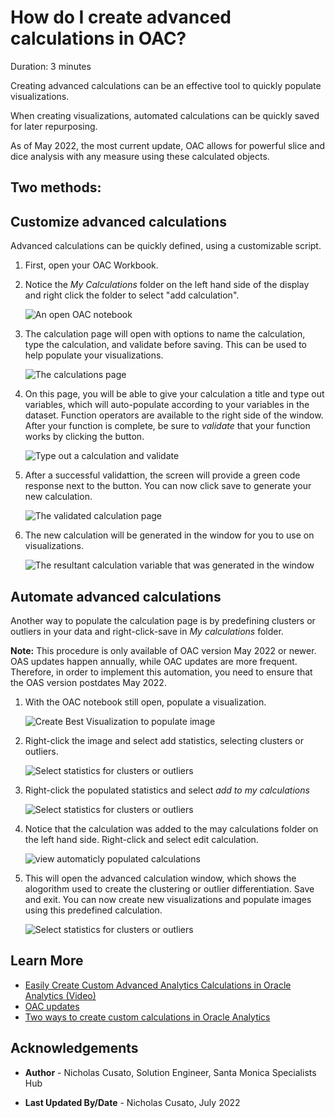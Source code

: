 # How do I create advanced calculations in OAC?
Duration: 3 minutes

Creating advanced calculations can be an effective tool to quickly populate visualizations. 

When creating visualizations, automated calculations can be quickly saved for later repurposing.  

As of May 2022, the most current update, OAC allows for powerful slice and dice analysis with any measure using these calculated objects.

## Two methods:

## Customize advanced calculations
Advanced calculations can be quickly defined, using a customizable script.

1. First, open your OAC Workbook. 

2. Notice the *My Calculations* folder on the left hand side of the display and right click the folder to select "add calculation".

    ![An open OAC notebook](images/add-calculation.png)

3. The calculation page will open with options to name the calculation, type the calculation, and validate before saving. This can be used to help populate your visualizations.

    ![The calculations page](images/new-calculation.png)

4. On this page, you will be able to give your calculation a title and type out variables, which will auto-populate according to your variables in the dataset. Function operators are available to the right side of the window. After your function is complete, be sure to *validate* that your function works by clicking the button.

    ![Type out a calculation and validate](images/name-calculation-validate.png)

5. After a successful validattion, the screen will provide a green code response next to the button. You can now click save to generate your new calculation.
   
   ![The validated calculation page](images/validated-calculation.png)

6. The new calculation will be generated in the window for you to use on visualizations.

   ![The resultant calculation variable that was generated in the window](images/updated-calculation.png)

## Automate advanced calculations

Another way to populate the calculation page is by predefining clusters or outliers in your data and right-click-save in *My calculations* folder. 

**Note:** This procedure is only available of OAC version May 2022 or newer. OAS updates happen annually, while OAC updates are more frequent. Therefore, in order to implement this automation, you need to ensure that the OAS version postdates May 2022.

1. With the OAC notebook still open, populate a visualization.

    ![Create Best Visualization to populate image](images/create-best-visualization.png)

2. Right-click the image and select add statistics, selecting clusters or outliers. 

    ![Select statistics for clusters or outliers](images/add-statistics-clusters.png)

3. Right-click the populated statistics and select *add to my calculations*

    ![Select statistics for clusters or outliers](images/add-to-my-calculations.png)
  
4. Notice that the calculation was added to the may calculations folder on the left hand side. Right-click and select edit calculation.
   
    ![view automaticly populated calculations](images/edit-calculation.png)

5. This will open the advanced calculation window, which shows the alogorithm used to create the clustering or outlier differentiation. Save and exit. You can now create new visualizations and populate images using this predefined calculation.

    ![Select statistics for clusters or outliers](images/edit-calculation-page-automatically-populated.png)

## Learn More

* [Easily Create Custom Advanced Analytics Calculations in Oracle Analytics (Video)](https://www.youtube.com/watch?v=aRfYn2hB-Jg)
* [OAC updates](https://docs.oracle.com/en/cloud/paas/analytics-cloud/acswn/index.html#ACSWN-GUID-CFF90F44-BCEB-49EE-B40B-8D040F02D476)
* [Two ways to create custom calculations in Oracle Analytics](https://blogs.oracle.com/analytics/post/two-ways-to-create-custom-calculations-in-oracle-analytics)

## Acknowledgements

* **Author** - Nicholas Cusato, Solution Engineer, Santa Monica Specialists Hub

* **Last Updated By/Date** - Nicholas Cusato, July 2022
